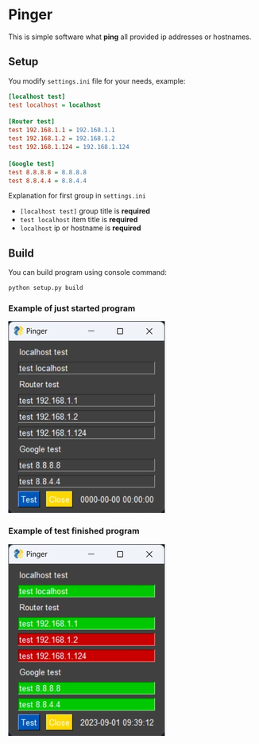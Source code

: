 # Pinger

This is simple software what **ping** all provided ip addresses or hostnames.

## Setup

You modify `settings.ini` file for your needs, example:

```ini
[localhost test]
test localhost = localhost

[Router test]
test 192.168.1.1 = 192.168.1.1
test 192.168.1.2 = 192.168.1.2
test 192.168.1.124 = 192.168.1.124

[Google test]
test 8.8.8.8 = 8.8.8.8
test 8.8.4.4 = 8.8.4.4
```

Explanation for first group in `settings.ini`

- `[localhost test]` group title is **required**
- `test localhost` item title  is **required**
- `localhost` ip or hostname is **required**

## Build

You can build program using console command:

```sh
python setup.py build
```

### Example of just started program
![Just started program](/screenshots/just_started_program.jpg)

### Example of test finished program
![Test finished program](/screenshots/test_finished_program.jpg)